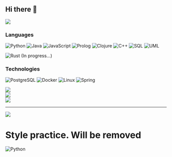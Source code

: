 ## Hi there 👋

[![](https://raw.githubusercontent.com/AgafonovVadim/AgafonovVadim/master/profile.gif)](https://github.com/AgafonovVadim)

### Languages

![Python](https://img.shields.io/badge/-Python-000?&logo=Python)
![Java](https://img.shields.io/badge/-Java-000?&logo=Java&logoColor=007396)
![JavaScript](https://img.shields.io/badge/-JavaScript-000?&logo=JavaScript)
![Prolog](https://img.shields.io/badge/-Prolog-000?&logo=Prolog)
![Clojure](https://img.shields.io/badge/-Clojure-000?&logo=Clojure)
![C++](https://img.shields.io/badge/-C++-000?&logo=c%2b%2b&logoColor=00599C)
![SQL](https://img.shields.io/badge/-SQL-000?&logo=MySQL&logoColor=7ABDFF)
![UML](https://img.shields.io/badge/-UML-000?&logo=UML)

![Rust](https://img.shields.io/badge/-Rust-000?&logo=Rust) (In progress...)



### Technologies

![PostgreSQL](https://img.shields.io/badge/-PostgreSQL-000?&logo=PostgreSQL&logoColor=7ABDFF)
![Docker](https://img.shields.io/badge/-Docker-000?&logo=Docker)
![Linux](https://img.shields.io/badge/-Linux-000?&logo=Linux)
![Spring](https://img.shields.io/badge/-Spring-000?&logo=Spring)



![](https://github-readme-stats.vercel.app/api?username=AgafonovVadim&theme=default&hide_border=false&include_all_commits=true&count_private=true)<br/>
![](https://github-readme-streak-stats.herokuapp.com/?user=AgafonovVadim&theme=default&hide_border=false)<br/>
![](https://github-readme-stats.vercel.app/api/top-langs/?username=AgafonovVadim&theme=default&hide_border=false&size_weight=1&include_all_commits=true&count_private=false&layout=compact)

---
[![](https://visitcount.itsvg.in/api?id=AgafonovVadim&icon=0&color=0)](https://visitcount.itsvg.in)

# Style practice. Will be removed
![Python](https://img.shields.io/badge/-Python-000?&logo=Python&color=d8c2ff)
